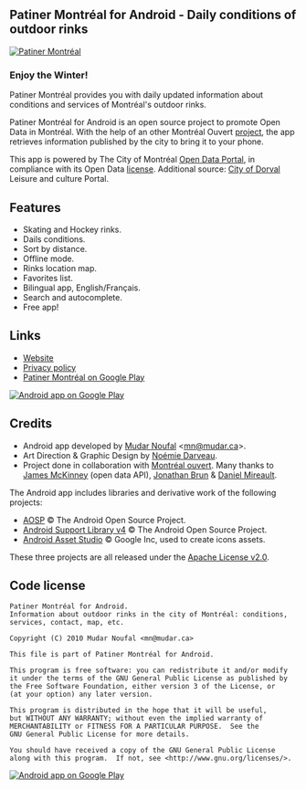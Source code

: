 ## Patiner Montréal for Android - Daily conditions of outdoor rinks

[![Patiner Montréal][img_ic_launcher]][link_patinoires_playstore]

### Enjoy the Winter!

Patiner Montréal provides you with daily updated information about conditions and services of Montréal's outdoor rinks.

Patiner Montréal for Android is an open source project to promote Open Data in Montréal. With the help of an other Montréal Ouvert [project][link_gh_patiner_mtl], the app retrieves information published by the city to bring it to your phone.

This app is powered by The City of Montréal [Open Data Portal][link_od_portal], in compliance with its Open Data [license][link_od_license]. Additional source: [City of Dorval][link_dorval_portal] Leisure and culture Portal.

## Features
* Skating and Hockey rinks.
* Dails conditions.
* Sort by distance.
* Offline mode.
* Rinks location map.
* Favorites list.
* Bilingual app, English/Français.
* Search and autocomplete.
* Free app!

## Links

* [Website][link_patinoires_website]
* [Privacy policy][link_patinoires_policy]
* [Patiner Montréal on Google Play][link_patinoires_playstore]

[![Android app on Google Play][img_playstore_badge]][link_patinoires_playstore]

## Credits

* Android app developed by [Mudar Noufal][link_mudar_ca] &lt;<mn@mudar.ca>&gt;.
* Art Direction &amp; Graphic Design by [Noémie Darveau][link_nofolio].
* Project done in collaboration with [Montréal ouvert][link_mtl_ouvert]. Many thanks to [James McKinney][link_gh_jpmckinney] (open data API), [Jonathan Brun][link_jbrun] &amp; [Daniel Mireault][link_dmireault].

The Android app includes libraries and derivative work of the following projects:

* [AOSP][link_lib_aosp] &copy; The Android Open Source Project.
* [Android Support Library v4][link_lib_supportv4] &copy; The Android Open Source Project.
* [Android Asset Studio][link_lib_ui_utils] &copy; Google Inc, used to create icons assets.

These three projects are all released under the [Apache License v2.0][link_apache].

## Code license

    Patiner Montréal for Android.
    Information about outdoor rinks in the city of Montréal: conditions,
    services, contact, map, etc.

    Copyright (C) 2010 Mudar Noufal <mn@mudar.ca>

    This file is part of Patiner Montréal for Android.

    This program is free software: you can redistribute it and/or modify
    it under the terms of the GNU General Public License as published by
    the Free Software Foundation, either version 3 of the License, or
    (at your option) any later version.

    This program is distributed in the hope that it will be useful,
    but WITHOUT ANY WARRANTY; without even the implied warranty of
    MERCHANTABILITY or FITNESS FOR A PARTICULAR PURPOSE.  See the
    GNU General Public License for more details.

    You should have received a copy of the GNU General Public License
    along with this program.  If not, see <http://www.gnu.org/licenses/>.

[![Android app on Google Play][img_promo]][link_patinoires_playstore]

[img_ic_launcher]: http://patinoires.mudar.ca/img/ic_launcher.png
[img_playstore_badge]: http://patinoires.mudar.ca/img/en_app_rgb_wo_60.png
[img_promo]: http://patinoires.mudar.ca/img/patiner_montreal_promo_600x293.png
[link_patinoires_playstore]: https://play.google.com/store/apps/details?id=ca.mudar.patinoires
[link_patinoires_website]: http://patinoires.mudar.ca/
[link_patinoires_policy]: http://patinoires.mudar.ca/policy.html
[link_gh_patiner_mtl]: https://github.com/opennorth-archive/patinermontreal.ca
[link_od_portal]: http://donnees.ville.montreal.qc.ca/
[link_od_license]: http://donnees.ville.montreal.qc.ca/licence-texte-complet
[link_dorval_portal]: http://loisirs.ville.dorval.qc.ca/fr/sportifs/arenas-patinoires
[link_mudar_ca]: http://www.mudar.ca/
[link_nofolio]: http://www.nofolio.com/
[link_mtl_ouvert]: http://montrealouvert.net/donnees-ouvertes-questions-frequemment-demandees/?lang=en
[link_gh_jpmckinney]: https://github.com/jpmckinney
[link_jbrun]: http://www.jonathanbrun.com/
[link_dmireault]: http://www.behance.net/dmireault
[link_gpl]: http://www.gnu.org/licenses/gpl.html
[link_lib_aosp]: http://source.android.com/
[link_lib_supportv4]: http://developer.android.com/tools/support-library/
[link_lib_ui_utils]: http://code.google.com/p/android-ui-utils/
[link_apache]: http://www.apache.org/licenses/LICENSE-2.0
